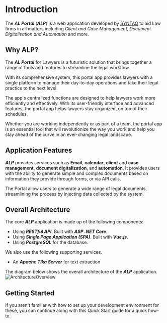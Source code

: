# Introduction

The ***AL Portal*** (***ALP***) is a web application developed by [SYNTAQ](https://www.syntaq.com/) to aid Law firms in all matters including *Client and Case Management*, *Document Digitalisation and Automation* and more. 
<!-- ::: warning Used by?
&nbsp;
::: -->

## Why ALP?

The ***AL Portal*** for Lawyers is a futuristic solution that brings together a range of tools and features to streamline the legal workflow. 

With its comprehensive system, this portal app provides lawyers with a single platform to manage their day-to-day operations and take their legal practice to the next level. 

The app's centralized functions are designed to help lawyers work more efficiently and effectively. 
With its user-friendly interface and advanced features, the portal app helps lawyers stay organized, on top of their schedules.

Whether you are working independently or as part of a team, the portal app is an essential tool that will revolutionize the way you work and help you stay ahead of the curve in an ever-changing legal landscape.

<!-- ::: danger Pending Review
::: -->

## Application Features
***ALP*** provides services such as **Email**, **calendar**, **client** and **case** **management**, **document digitalization**, and **automation**. It provides users with the ability to generate simple and complex documents based on information they provide through forms, or via API calls. 

The Portal allow users to generate a wide range of legal documents, streamlining the process by injecting data collected by the system.

<!-- ::: danger Pending Review
::: -->
   

## Overall Architecture
The core ***ALP*** application is made up of the following components:

- Using ***RESTful API***. Built with ***ASP .NET Core***.
- Using ***Single Page Application (SPA)***. Built with ***Vue.js***.
- Using ***PostgreSQL*** for the database.

We also use the following supporting services.

- An ***Apache Tika Server*** for text extraction

The diagram below shows the overall architecture of the ***ALP*** application.
![ArchitectureOverview](/guide/Overview_Layered_Diagram.png)


## Getting Started


If you aren't familiar with how to set up your development environment for these, you can continue along with this Quick Start guide for a quick how-to.